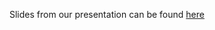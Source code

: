 Slides from our presentation can be found [here](https://docs.google.com/presentation/d/1kjnNRwytatu53Zy9f5j612qwDidQ9rJwvoD9qiNKLsU/edit?usp=sharing)
